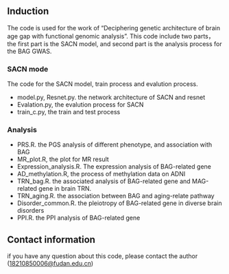 ## Induction
The code is used for the work of “Deciphering genetic architecture of brain age gap with functional genomic analysis”.
This code include two parts，the first part is the SACN model, and second part is the analysis process for the BAG GWAS.

### SACN mode 
The code for the SACN model, train process and evalution process.
- model.py, Resnet.py. the network architecture of SACN and resnet
- Evalation.py, the evalution process for SACN
- train_c.py, the train and test process
### Analysis
- PRS.R. the PGS analysis of different phenotype, and association with BAG
- MR_plot.R, the plot for MR result
- Expression_analysis.R. The expression analysis of BAG-related gene
- AD_methylation.R, the process of methylation data on ADNI
- TRN_bag.R. the associated analysis of BAG-related gene and MAG-related gene in brain TRN.
- TRN_aging.R. the association between BAG and aging-relate pathway
- Disorder_common.R.  the pleiotropy of BAG-related gene in diverse brain disorders
- PPI.R. the  PPI analysis of BAG-related gene

## Contact information
if you have any question about this code, please contact the author (18210850006@fudan.edu.cn)
